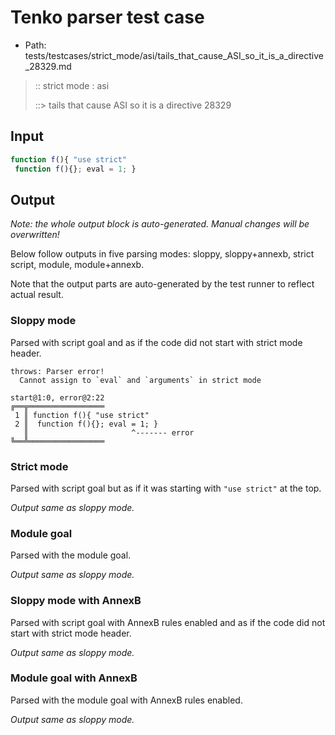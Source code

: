 # Tenko parser test case

- Path: tests/testcases/strict_mode/asi/tails_that_cause_ASI_so_it_is_a_directive_28329.md

> :: strict mode : asi
>
> ::> tails that cause ASI so it is a directive 28329

## Input


`````js
function f(){ "use strict" 
 function f(){}; eval = 1; }
`````

## Output

_Note: the whole output block is auto-generated. Manual changes will be overwritten!_

Below follow outputs in five parsing modes: sloppy, sloppy+annexb, strict script, module, module+annexb.

Note that the output parts are auto-generated by the test runner to reflect actual result.

### Sloppy mode

Parsed with script goal and as if the code did not start with strict mode header.

`````
throws: Parser error!
  Cannot assign to `eval` and `arguments` in strict mode

start@1:0, error@2:22
╔══╦═════════════════
 1 ║ function f(){ "use strict"
 2 ║  function f(){}; eval = 1; }
   ║                       ^------- error
╚══╩═════════════════

`````

### Strict mode

Parsed with script goal but as if it was starting with `"use strict"` at the top.

_Output same as sloppy mode._

### Module goal

Parsed with the module goal.

_Output same as sloppy mode._

### Sloppy mode with AnnexB

Parsed with script goal with AnnexB rules enabled and as if the code did not start with strict mode header.

_Output same as sloppy mode._

### Module goal with AnnexB

Parsed with the module goal with AnnexB rules enabled.

_Output same as sloppy mode._
